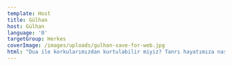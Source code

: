 ```yaml
---
template: Host
title: Gülhan
host: Gülhan
language: '0'
targetGroup: Herkes
coverImage: /images/uploads/gulhan-save-for-web.jpg
html: "Dua ile korkularımızdan kurtulabilir miyiz? Tanrı hayatımıza nasıl\r müdahale eder? Sözlerimizin gücü var mı? Psikolojik rahatsızlıkların\r sebepleri neler? Gülhan ile umut ışığı yalnız Kanal Hayat\r ekranlarında sizlerle. Bizi izlemekten ve Mesihi takip etmekten\r vazgeçmeyin."
---
```


